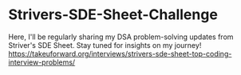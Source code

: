 # Strivers-SDE-Sheet-Challenge
Here,  I'll be regularly sharing my DSA problem-solving updates from Striver's SDE Sheet. Stay tuned for insights on my journey!
https://takeuforward.org/interviews/strivers-sde-sheet-top-coding-interview-problems/
